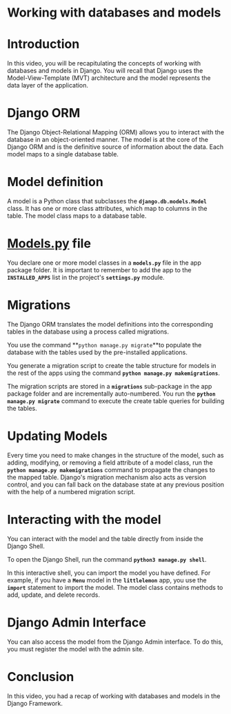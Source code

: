 # Working with databases and models

# Introduction

In this video, you will be recapitulating the concepts of working with databases and models in Django. You will recall that Django uses the Model-View-Template (MVT) architecture and the model represents the data layer of the application.

# ****Django ORM****

The Django Object-Relational Mapping (ORM) allows you to interact with the database in an object-oriented manner. The model is at the core of the Django ORM and is the definitive source of information about the data. Each model maps to a single database table.

# Model definition

A model is a Python class that subclasses the **`django.db.models.Model`** class. It has one or more class attributes, which map to columns in the table. The model class maps to a database table.

# [Models.py](http://Models.py) file

You declare one or more model classes in a **`models.py`** file in the app package folder. It is important to remember to add the app to the **`INSTALLED_APPS`** list in the project's **`settings.py`** module.

# Migrations

The Django ORM translates the model definitions into the corresponding tables in the database using a process called migrations. 

You use the command **`python manage.py migrate`**to populate the database with the tables used by the pre-installed applications. 

You generate a migration script to create the table structure for models in the rest of the apps using the command **`python manage.py makemigrations`**. 

The migration scripts are stored in a **`migrations`** sub-package in the app package folder and are incrementally auto-numbered. You run the **`python manage.py migrate`** command to execute the create table queries for building the tables.

# ****Updating Models****

Every time you need to make changes in the structure of the model, such as adding, modifying, or removing a field attribute of a model class, run the **`python manage.py makemigrations`**
 command to propagate the changes to the mapped table. Django's migration mechanism also acts as version control, and you can fall back on the database state at any previous position with the help of a numbered migration script.

# ****Interacting with the model****

You can interact with the model and the table directly from inside the Django Shell. 

To open the Django Shell, run the command **`python3 manage.py shell`**. 

In this interactive shell, you can import the model you have defined. For example, if you have a **`Menu`** model in the **`littlelemon`** app, you use the **`import`** statement to import the model. The model class contains methods to add, update, and delete records.

# ****Django Admin Interface****

You can also access the model from the Django Admin interface. To do this, you must register the model with the admin site.

# Conclusion

In this video, you had a recap of working with databases and models in the Django Framework.